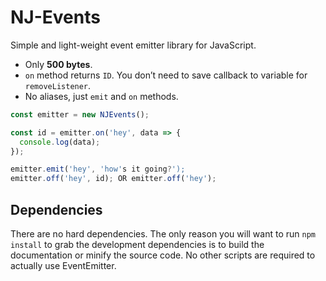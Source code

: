# NJ-Events

Simple and light-weight event emitter library for JavaScript.

* Only **500 bytes**.
* `on` method returns `ID`. You don’t need to save
  callback to variable for `removeListener`.
* No aliases, just `emit` and `on` methods.

```js
const emitter = new NJEvents();

const id = emitter.on('hey', data => {
  console.log(data);
});

emitter.emit('hey', 'how's it going?');
emitter.off('hey', id); OR emitter.off('hey');
```
## Dependencies

There are no hard dependencies. The only reason you will want to run `npm install` to grab the development dependencies is to build the documentation or minify the source code. No other scripts are required to actually use EventEmitter.